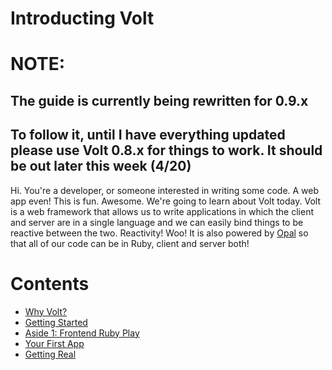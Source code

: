 # Introducting Volt

# NOTE:
## The guide is currently being rewritten for 0.9.x
## To follow it, until I have everything updated please use Volt 0.8.x for things to work. It should be out later this week (4/20)


Hi. You're a developer, or someone interested in writing some code. A web app even! This is fun. Awesome.
We're going to learn about Volt today. Volt is a web framework that allows us to write applications in which
the client and server are in a single language and we can easily bind things to be reactive between the two. Reactivity! Woo! It is also powered by [Opal](link) so that all of our code can be in Ruby, client and server both!

# Contents
- [Why Volt?](http://github.com/rhgraysonii/volt_tutorial/blob/master/part_1.md)
- [Getting Started](http://github.com/rhgraysonii/volt_tutorial/blob/master/part_2.md)
- [Aside 1: Frontend Ruby Play](http://github.com/rhgraysonii/volt_tutorial/blob/master/aside_1.md)
- [Your First App](http://github.com/rhgraysonii/volt_tutorial/blob/master/part_3.md)
- [Getting Real](http://github.com/rhgraysonii/volt_tutorial/blob/master/part_4.md)
